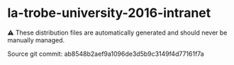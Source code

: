 # la-trobe-university-2016-intranet

:warning: These distribution files are automatically generated and should never be manually managed.

Source git commit: ab8548b2aef9a1096de3d5b9c3149f4d77161f7a
